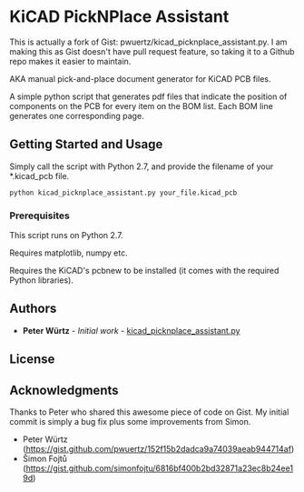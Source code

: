 # KiCAD PickNPlace Assistant

This is actually a fork of Gist: pwuertz/kicad_picknplace_assistant.py. I am making this as Gist doesn't have pull request feature, so taking it to a Github repo makes it easier to maintain. 

AKA manual pick-and-place document generator for KiCAD PCB files.

A simple python script that generates pdf files that indicate the position of components on the PCB for every item on the BOM list.
Each BOM line generates one corresponding page.

## Getting Started and Usage

Simply call the script with Python 2.7, and provide the filename of your *.kicad_pcb file.
```
python kicad_picknplace_assistant.py your_file.kicad_pcb
```

### Prerequisites

This script runs on Python 2.7.

Requires matplotlib, numpy etc.

Requires the KiCAD's pcbnew to be installed (it comes with the required Python libraries).


## Authors

* **Peter Würtz** - *Initial work* - [kicad_picknplace_assistant.py](https://gist.github.com/pwuertz/152f15b2dadca9a74039aeab944714af)

## License

## Acknowledgments
Thanks to Peter who shared this awesome piece of code on Gist. My initial commit is simply a bug fix plus some improvements from Simon.

* Peter Würtz (https://gist.github.com/pwuertz/152f15b2dadca9a74039aeab944714af)
* Šimon Fojtů (https://gist.github.com/simonfojtu/6816bf400b2bd32871a23ec8b24ee19d)

